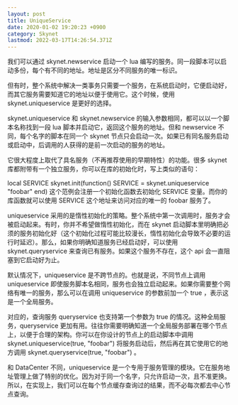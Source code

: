 ```yaml
---
layout: post
title: UniqueService
date: 2020-01-02 19:20:23 +0900
category: Skynet
lastmod: 2022-03-17T14:26:54.371Z
---
```

我们可以通过 skynet.newservice 启动一个 lua 编写的服务。同一段脚本可以启动多份，每个有不同的地址。地址是区分不同服务的唯一标识。

但有时，整个系统中解决一类事务只需要一个服务，在系统启动时，它便启动好，而其它服务需要知道它的地址以便于使用它。这个时候，使用 skynet.uniqueservice 是更好的选择。

skynet.uniqueservice 和 skynet.newservice 的输入参数相同，都可以以一个脚本名称找到一段 lua 脚本并启动它，返回这个服务的地址。但和 newservice 不同，每个名字的脚本在同一个 skynet 节点只会启动一次。如果已有同名服务启动或启动中，后调用的人获得的是前一次启动的服务的地址。

它很大程度上取代了具名服务（不再推荐使用的早期特性）的功能。很多 skynet 库都附带有一个独立服务，你可以在库的初始化时，写上类似的语句：

local SERVICE
skynet.init(function()
  SERVICE = skynet.uniqueservice "foobar"
end)
这个范例会注册一个初始化函数去初始化 SERVICE 变量。而你的库函数就可以使用 SERVICE 这个地址来访问对应的唯一的 foobar 服务了。

uniqueservice 采用的是惰性初始化的策略。整个系统中第一次调用时，服务才会被启动起来。有时，你并不希望做惰性初始化，而在 skynet 启动脚本里明确把必须的服务初始化好（这个初始化过程可能比较漫长，惰性初始化会导致不必要的运行时延迟）。那么，如果你明确知道服务已经启动好，可以使用 skynet.queryservice 来查询已有服务。如果这个服务不存在，这个 api 会一直阻塞到它启动好为止。

默认情况下，uniqueservice 是不跨节点的。也就是说，不同节点上调用 uniqueservice 即使服务脚本名相同，服务也会独立启动起来。如果你需要整个网络有唯一的服务，那么可以在调用 uniqueservice 的参数前加一个 true ，表示这是一个全局服务。

对应的，查询服务 queryservice 也支持第一个参数为 true 的情况。这种全局服务，queryservice 更加有用。往往你需要明确知道一个全局服务部署在哪个节点上，以便于合理的架构。你可以在你设计的节点上的启动脚本中调用 skynet.uniqueservice(true, "foobar") 将服务启动后，然后再在其它使用它的地方调用 skynet.queryservice(true, "foobar") 。

和 DataCenter 不同，uniqueservice 是一个专用于服务管理的模块。它在服务地址管理上做了特别的优化。因为对于同一个名字，只允许启动一次，且不准更换。所以，在实现上，我们可以在每个节点缓存查询过的结果，而不必每次都去中心节点查询。
